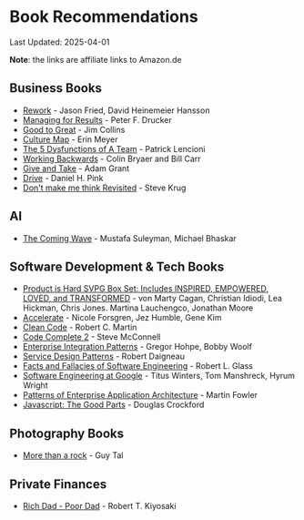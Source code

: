 # Book Recommendations

Last Updated: 2025-04-01

**Note**: the links are affiliate links to Amazon.de

## Business Books

- [Rework](https://amzn.to/4ljyAmL) - Jason Fried, David Heinemeier Hansson
- [Managing for Results](https://amzn.to/4lgHXDG) - Peter F. Drucker
- [Good to Great](https://amzn.to/3EdQial) - Jim Collins
- [Culture Map](https://amzn.to/4ciJJjw) - Erin Meyer
- [The 5 Dysfunctions of A Team](https://amzn.to/3R0XxFz) - Patrick Lencioni
- [Working Backwards](https://amzn.to/4i1N9Zb) - Colin Bryaer and Bill Carr
- [Give and Take](https://amzn.to/4laeOda) - Adam Grant
- [Drive](https://amzn.to/3YcwhaS) - Daniel H. Pink
- [Don't make me think Revisited](https://amzn.to/4j6UXd2) - Steve Krug

## AI

- [The Coming Wave](https://amzn.to/4ldMV40) - Mustafa Suleyman, Michael Bhaskar

## Software Development & Tech Books

- [Product is Hard SVPG Box Set: Includes INSPIRED, EMPOWERED, LOVED, and TRANSFORMED](https://amzn.to/3QWrPcs) - von Marty Cagan, Christian Idiodi, Lea Hickman, Chris Jones. Martina Lauchengco, Jonathan Moore
- [Accelerate](https://amzn.to/4jbjIVr) - Nicole Forsgren, Jez Humble, Gene Kim
- [Clean Code](https://amzn.to/424D1dD) - Robert C. Martin
- [Code Complete 2](https://amzn.to/3XEIfKi) - Steve McConnell
- [Enterprise Integration Patterns](https://amzn.to/41TcfVh) - Gregor Hohpe, Bobby Woolf
- [Service Design Patterns](https://amzn.to/42izCGT) - Robert Daigneau
- [Facts and Fallacies of Software Engineering](https://amzn.to/4ciKDMW) - Robert L. Glass
- [Software Engineering at Google](https://amzn.to/4jcR5r0) - Titus Winters, Tom Manshreck, Hyrum Wright
- [Patterns of Enterprise Application Architecture](https://amzn.to/426ZBRu) - Martin Fowler
- [Javascript: The Good Parts](https://amzn.to/4iKrh5L) - Douglas Crockford


## Photography Books

- [More than a rock](https://amzn.to/4hZJURP) - Guy Tal

## Private Finances

- [Rich Dad - Poor Dad](https://amzn.to/3FMmUbX) - Robert T. Kiyosaki
